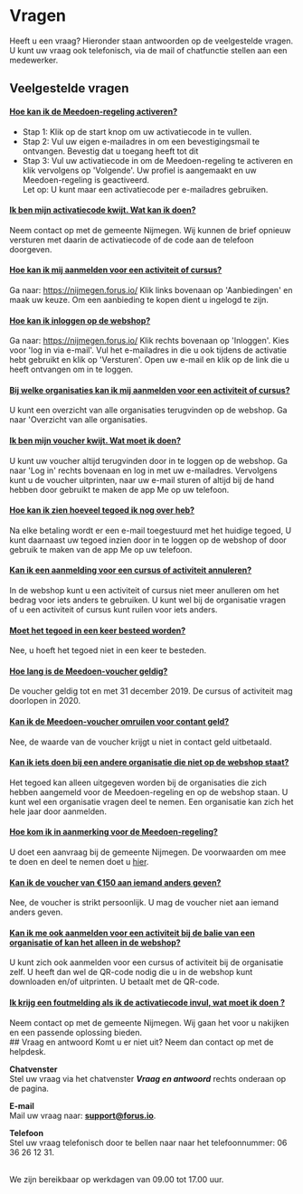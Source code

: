 # Vragen

Heeft u een vraag? Hieronder staan antwoorden op de veelgestelde vragen. U kunt uw vraag ook telefonisch, via de mail of chatfunctie stellen aan een medewerker.

## Veelgestelde vragen

<div class="panel-container">
    <div class="panel-group" id="accordion">
        <div class="panel panel-default">
            <div class="panel-heading">
                <h4 class="panel-title">
                    <a class="accordion-toggle" data-toggle="collapse" data-parent="#accordion" href="#collapseOne">
                    Hoe kan ik de Meedoen-regeling activeren?
                    </a>
                </h4>
            </div>
        <div id="collapseOne" class="panel-collapse collapse">
            <div class="panel-body">
                <ul>
                    <li>Stap 1: Klik op de start knop om uw activatiecode in te vullen.</li>
                    <li>Stap 2: Vul uw eigen e-mailadres in om een bevestigingsmail te ontvangen. Bevestig dat u toegang heeft tot dit </li>
                    <li>Stap 3: Vul uw activatiecode in om de Meedoen-regeling te activeren en klik vervolgens op 'Volgende'. Uw profiel is aangemaakt en uw Meedoen-regeling is geactiveerd.</li>
                    Let op: U kunt maar een activatiecode per e-mailadres gebruiken.
                </ul>
            </div>
        </div>
    </div>
    <div class="panel-group" id="accordion">
        <div class="panel panel-default">
            <div class="panel-heading">
                <h4 class="panel-title">
                    <a class="accordion-toggle" data-toggle="collapse" data-parent="#accordion" href="#collapseTwo">
                    Ik ben mijn activatiecode kwijt. Wat kan ik doen?
                    </a>
                </h4>
            </div>
        <div id="collapseTwo" class="panel-collapse collapse">
            <div class="panel-body">
                Neem contact op met de gemeente Nijmegen. Wij kunnen de brief opnieuw versturen met daarin de activatiecode of de code aan de telefoon doorgeven.
            </div>
        </div>
    </div>
    <div class="panel-group" id="accordion">
        <div class="panel panel-default">
            <div class="panel-heading">
                <h4 class="panel-title">
                    <a class="accordion-toggle" data-toggle="collapse" data-parent="#accordion" href="#collapseThree">
                    Hoe kan ik mij aanmelden voor een activiteit of cursus?
                    </a>
                </h4>
            </div>
        <div id="collapseThree" class="panel-collapse collapse">
            <div class="panel-body">
              Ga naar: <a href="https://nijmegen.forus.io/">https://nijmegen.forus.io/</a>  Klik links bovenaan op 'Aanbiedingen' en maak uw keuze. Om een aanbieding te kopen dient u ingelogd te zijn.
            </div>
        </div>
    </div>
    <div class="panel-group" id="accordion">
        <div class="panel panel-default">
            <div class="panel-heading">
                <h4 class="panel-title">
                    <a class="accordion-toggle" data-toggle="collapse" data-parent="#accordion" href="#collapseFour">
                    Hoe kan ik inloggen op de webshop?
                    </a>
                </h4>
            </div>
        <div id="collapseFour" class="panel-collapse collapse">
            <div class="panel-body">
                Ga naar: <a href="https://nijmegen.forus.io/">https://nijmegen.forus.io/</a> Klik rechts bovenaan op 'Inloggen'. Kies voor 'log in via e-mail'. Vul het e-mailadres in die u ook tijdens de activatie hebt gebruikt en klik op 'Versturen'. Open uw e-mail en klik op de link die u heeft ontvangen om in te loggen.
            </div>
        </div>
    </div>
    <div class="panel-group" id="accordion">
        <div class="panel panel-default">
            <div class="panel-heading">
                <h4 class="panel-title">
                    <a class="accordion-toggle" data-toggle="collapse" data-parent="#accordion" href="#collapseFive">
                    Bij welke organisaties kan ik mij aanmelden voor een activiteit of cursus?
                    </a>
                </h4>
            </div>
        <div id="collapseFive" class="panel-collapse collapse">
            <div class="panel-body">
                U kunt een overzicht van alle organisaties terugvinden op de webshop. Ga naar 'Overzicht van alle organisaties.
            </div>
        </div>
    </div>
    <div class="panel-group" id="accordion">
        <div class="panel panel-default">
            <div class="panel-heading">
                <h4 class="panel-title">
                    <a class="accordion-toggle" data-toggle="collapse" data-parent="#accordion" href="#collapseSix">
                    Ik ben mijn voucher kwijt. Wat moet ik doen?
                    </a>
                </h4>
            </div>
        <div id="collapseSix" class="panel-collapse collapse">
            <div class="panel-body">
                U kunt uw voucher altijd terugvinden door in te loggen op de webshop. Ga naar 'Log in' rechts bovenaan en log in met uw e-mailadres. Vervolgens kunt u de voucher uitprinten, naar uw e-mail sturen of altijd bij de hand hebben door gebruikt te maken de app Me op uw telefoon.
            </div>
        </div>
    </div>
    <div class="panel-group" id="accordion">
        <div class="panel panel-default">
            <div class="panel-heading">
                <h4 class="panel-title">
                    <a class="accordion-toggle" data-toggle="collapse" data-parent="#accordion" href="#collapseSeven">
                    Hoe kan ik zien hoeveel tegoed ik nog over heb?
                    </a>
                </h4>
            </div>
        <div id="collapseSeven" class="panel-collapse collapse">
            <div class="panel-body">
                Na elke betaling wordt er een e-mail toegestuurd met het huidige tegoed, U kunt daarnaast uw tegoed inzien door in te loggen op de webshop of door gebruik te maken van de app Me op uw telefoon.
            </div>
        </div>
    </div>
    <div class="panel-group" id="accordion">
        <div class="panel panel-default">
            <div class="panel-heading">
                <h4 class="panel-title">
                    <a class="accordion-toggle" data-toggle="collapse" data-parent="#accordion" href="#collapseEight">
                    Kan ik een aanmelding voor een cursus of activiteit annuleren?
                    </a>
                </h4>
            </div>
        <div id="collapseEight" class="panel-collapse collapse">
            <div class="panel-body">
                In de webshop kunt u een activiteit of cursus niet meer anulleren om het bedrag voor iets anders te gebruiken. U kunt wel bij de organisatie vragen of u een activiteit of cursus kunt ruilen voor iets anders.
            </div>
        </div>
    </div>
    <div class="panel-group" id="accordion">
        <div class="panel panel-default">
            <div class="panel-heading">
                <h4 class="panel-title">
                    <a class="accordion-toggle" data-toggle="collapse" data-parent="#accordion" href="#collapseNine">
                    Moet het tegoed in een keer besteed worden?
                    </a>
                </h4>
            </div>
        <div id="collapseNine" class="panel-collapse collapse">
            <div class="panel-body">
                Nee, u hoeft het tegoed niet in een keer te besteden.
            </div>
        </div>
    </div>
    <div class="panel-group" id="accordion">
        <div class="panel panel-default">
            <div class="panel-heading">
                <h4 class="panel-title">
                    <a class="accordion-toggle" data-toggle="collapse" data-parent="#accordion" href="#collapseTen">
                    Hoe lang is de Meedoen-voucher geldig?
                    </a>
                </h4>
            </div>
        <div id="collapseTen" class="panel-collapse collapse">
            <div class="panel-body">
                De voucher geldig tot en met 31 december 2019. De cursus of activiteit mag doorlopen in 2020.
            </div>
        </div>
    </div>
    <div class="panel-group" id="accordion">
        <div class="panel panel-default">
            <div class="panel-heading">
                <h4 class="panel-title">
                    <a class="accordion-toggle" data-toggle="collapse" data-parent="#accordion" href="#collapseEleven">
                    Kan ik de Meedoen-voucher omruilen voor contant geld?
                    </a>
                </h4>
            </div>
        <div id="collapseEleven" class="panel-collapse collapse">
            <div class="panel-body">
                Nee, de waarde van de voucher krijgt u niet in contact geld uitbetaald.
            </div>
        </div>
    </div>
    <div class="panel-group" id="accordion">
        <div class="panel panel-default">
            <div class="panel-heading">
                <h4 class="panel-title">
                    <a class="accordion-toggle" data-toggle="collapse" data-parent="#accordion" href="#collapseTwelve">
                    Kan ik iets doen bij een andere organisatie die niet op de webshop staat?
                    </a>
                </h4>
            </div>
        <div id="collapseTwelve" class="panel-collapse collapse">
            <div class="panel-body">
                Het tegoed kan alleen uitgegeven worden bij de organisaties die zich hebben aangemeld voor de Meedoen-regeling en op de webshop staan. U kunt wel een organisatie vragen deel te nemen. Een organisatie kan zich het hele jaar door aanmelden.
            </div>
        </div>
    </div>
    <div class="panel-group" id="accordion">
        <div class="panel panel-default">
            <div class="panel-heading">
                <h4 class="panel-title">
                    <a class="accordion-toggle" data-toggle="collapse" data-parent="#accordion" href="#collapseThirteen">
                    Hoe kom ik in aanmerking voor de Meedoen-regeling?
                    </a>
                </h4>
            </div>
        <div id="collapseThirteen" class="panel-collapse collapse">
            <div class="panel-body">
                U doet een aanvraag bij de gemeente Nijmegen. De voorwaarden om mee te doen en deel te nemen doet u <a href="https://www.nijmegen.nl/diensten/uitkering-schulden-laag-inkomen/meedoen-regeling/">hier</a>.
            </div>
        </div>
    </div>
    <div class="panel-group" id="accordion">
        <div class="panel panel-default">
            <div class="panel-heading">
                <h4 class="panel-title">
                    <a class="accordion-toggle" data-toggle="collapse" data-parent="#accordion" href="#collapseFourteen">
                    Kan ik de voucher van &euro;150 aan iemand anders geven?
                    </a>
                </h4>
            </div>
        <div id="collapseFourteen" class="panel-collapse collapse">
            <div class="panel-body">
                Nee, de voucher is strikt persoonlijk. U mag de voucher niet aan iemand anders geven.
            </div>
        </div>
    </div>
    <div class="panel-group" id="accordion">
        <div class="panel panel-default">
            <div class="panel-heading">
                <h4 class="panel-title">
                    <a class="accordion-toggle" data-toggle="collapse" data-parent="#accordion" href="#collapseFifteen">
                    Kan ik me ook aanmelden voor een activiteit bij de balie van een organisatie of kan het alleen in de webshop?
                    </a>
                </h4>
            </div>
        <div id="collapseFifteen" class="panel-collapse collapse">
            <div class="panel-body">
                U kunt zich ook aanmelden voor een cursus of activiteit bij de organisatie zelf. U heeft dan wel de QR-code nodig die u in de webshop kunt downloaden en/of uitprinten. U betaalt met de QR-code.
            </div>
        </div>
    </div>
    <div class="panel-group" id="accordion">
        <div class="panel panel-default">
            <div class="panel-heading">
                <h4 class="panel-title">
                    <a class="accordion-toggle" data-toggle="collapse" data-parent="#accordion" href="#collapseSixteen">
                    Ik krijg een foutmelding als ik de activatiecode invul, wat moet ik doen ?
                    </a>
                </h4>
            </div>
        <div id="collapseSixteen" class="panel-collapse collapse">
            <div class="panel-body">
            Neem contact op met de gemeente Nijmegen. Wij gaan het voor u nakijken en een passende oplossing bieden.
            </div>
        </div>
    </div>
</div>

<div markdown="1" class="faq-footer">
## Vraag en antwoord
Komt u er niet uit? Neem dan contact op met de helpdesk.

**Chatvenster** <br />
Stel uw vraag via het chatvenster **_Vraag en antwoord_** rechts onderaan op de pagina.

**E-mail** <br />
Mail uw vraag naar: **[support@forus.io](mailto:support@forus.io)**.

**Telefoon** <br />
Stel uw vraag telefonisch door te bellen naar naar het telefoonnummer: 06 36 26 12 31.
<br />&nbsp;

We zijn bereikbaar op werkdagen van 09.00 tot 17.00 uur.
</div>
